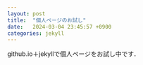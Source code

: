 ```yaml
---
layout: post
title:  "個人ページのお試し"
date:   2024-03-04 23:45:57 +0900
categories: jekyll
---
```

github.io＋jekyllで個人ページをお試し中です．